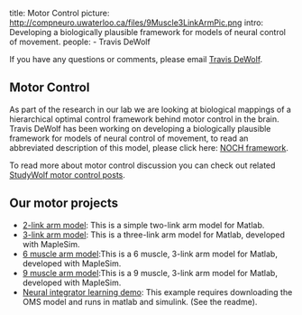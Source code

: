 title: Motor Control
picture: http://compneuro.uwaterloo.ca/files/9Muscle3LinkArmPic.png
intro: Developing a biologically plausible framework for models of neural control of movement.
people:
    - Travis DeWolf

If you have any questions or comments, please email 
[Travis DeWolf](http://compneuro.uwaterloo.ca/people/travis-dewolf.html).
  
## **Motor Control**

As part of the research in our lab we are looking at biological mappings of a hierarchical optimal control framework behind motor control in the brain. Travis DeWolf has been working on developing a biologically plausible framework for models of neural control of movement, to read an abbreviated description of this model, please click here: [NOCH framework](http://compneuro.uwaterloo.ca/files/NOCH.pdf).

To read more about motor control discussion you can check out related [StudyWolf motor control posts](http://studywolf.wordpress.com/category/motor-control/).

## Our motor projects

  * [2-link arm model](motor-control/2-link-arm-model.html): This is a simple two-link arm model for Matlab.
  * [3-link arm model](motor-control/3-link-arm-model.html): This is a three-link arm model for Matlab, developed with MapleSim.
  * [6 muscle arm model](motor-control/6-muscle-3-link-arm-model.html):This is a 6 muscle, 3-link arm model for Matlab, developed with MapleSim.
  * [9 muscle arm model](motor-control/9-muscle-3-link-arm-model.html):This is a 9 muscle, 3-link arm model for Matlab, developed with MapleSim.
  * [Neural integrator learning demo](http://compneuro.uwaterloo.ca/files/NIdemo.zip): This example requires downloading the OMS model and runs in matlab and simulink. (See the readme).
